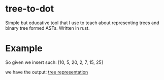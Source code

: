 # tree-to-dot
Simple but educative tool that I use to teach about representing trees and binary tree formed ASTs. Written in rust.

# Example
So given we insert such: [10, 5, 20, 2, 7, 15, 25]

we have the output:
[tree representation](img/)
